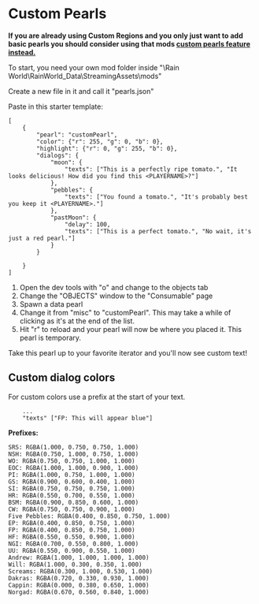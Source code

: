 # Custom Pearls

**If you are already using Custom Regions and you only just want to add basic pearls you should consider using that mods [custom pearls feature instead.](https://github.com/Garrakx/Custom-Regions#pearls)**

To start, you need your own mod folder inside "<Game Install Location>\Rain World\RainWorld_Data\StreamingAssets\mods"

Create a new file in it and call it "pearls.json"

Paste in this starter template:

```
[
    {
        "pearl": "customPearl",
        "color": {"r": 255, "g": 0, "b": 0},
        "highlight": {"r": 0, "g": 255, "b": 0},
        "dialogs": {
            "moon": {
                "texts": ["This is a perfectly ripe tomato.", "It looks delicious! How did you find this <PLAYERNAME>?"]
            },
            "pebbles": {
                "texts": ["You found a tomato.", "It's probably best you keep it <PLAYERNAME>."]
            },
            "pastMoon": {
                "delay": 100,
                "texts": ["This is a perfect tomato.", "No wait, it's just a red pearl."]
            }
        }

    }
]
```

1. Open the dev tools with "o" and change to the objects tab 
2. Change the "OBJECTS" window to the "Consumable" page
3. Spawn a data pearl
4. Change it from "misc" to "customPearl". This may take a while of clicking as it's at the end of the list.
5. Hit "r" to reload and your pearl will now be where you placed it. This pearl is temporary.

Take this pearl up to your favorite iterator and you'll now see custom text!

## Custom dialog colors

For custom colors use a prefix at the start of your text.

```
    ...
    "texts" ["FP: This will appear blue"]
```

**Prefixes:**

```
SRS: RGBA(1.000, 0.750, 0.750, 1.000)
NSH: RGBA(0.750, 1.000, 0.750, 1.000)
WO: RGBA(0.750, 0.750, 1.000, 1.000)
EOC: RGBA(1.000, 1.000, 0.900, 1.000)
PI: RGBA(1.000, 0.750, 1.000, 1.000)
GS: RGBA(0.900, 0.600, 0.400, 1.000)
SI: RGBA(0.750, 0.750, 0.750, 1.000)
HR: RGBA(0.550, 0.700, 0.550, 1.000)
BSM: RGBA(0.900, 0.850, 0.600, 1.000)
CW: RGBA(0.750, 0.750, 0.900, 1.000)
Five Pebbles: RGBA(0.400, 0.850, 0.750, 1.000)
EP: RGBA(0.400, 0.850, 0.750, 1.000)
FP: RGBA(0.400, 0.850, 0.750, 1.000)
HF: RGBA(0.550, 0.550, 0.900, 1.000)
NGI: RGBA(0.700, 0.550, 0.800, 1.000)
UU: RGBA(0.550, 0.900, 0.550, 1.000)
Andrew: RGBA(1.000, 1.000, 1.000, 1.000)
Will: RGBA(1.000, 0.300, 0.350, 1.000)
Screams: RGBA(0.300, 1.000, 0.530, 1.000)
Dakras: RGBA(0.720, 0.330, 0.930, 1.000)
Cappin: RGBA(0.000, 0.380, 0.650, 1.000)
Norgad: RGBA(0.670, 0.560, 0.840, 1.000)
```